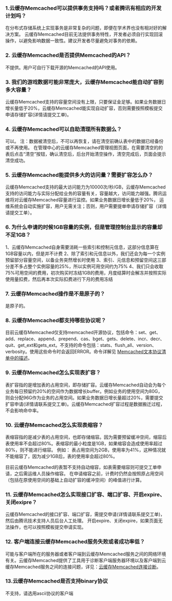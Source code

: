 ### 1.云缓存Memcached可以提供事务支持吗？或者腾讯有相应的开发计划吗？
在分布式存储系统上实现事务是非常复杂的问题，即便在学术界也没有相对好的解决方案。
云缓存Memcached目前无法提供事务特性，开发者必须自行实现回滚操作，以避免影响数据一致性。建议开发者尽量避免对事务的依赖。

### 2. 云缓存Memcached是否提供Memcached的API？
不提供。用户可自行下载开源的Memcached的API使用。

### 3. 我们的游戏数据可能非常庞大，云缓存Memcached能自动扩容到多大容量？
云缓存Memcached支持的容量空间没有上限，只要保证金足够。如果业务数据日增长量低于20%，云缓存Memcached能实现自动扩容，否则需要按照模板提交申请存储扩容(详情请提交工单)。

### 4. 云缓存Memcached可以自助清理所有数据么？
可以。
注：数据被清空后，不可以再恢复，请在清空前确认表中的数据已经备份或不再使用。
在管理中心的云缓存Memcached管理视图页面，在需要清空的的表后点击“清空”按钮，确认清空后，后台开始清空操作，清空完成后，页面会提示清空成功。

### 5. 云缓存Memcached能提供多大的访问量？需要扩容怎么办？
云缓存Memcached支持的最大访问能力为10000次/秒/GB，云缓存Memcached支持的访问能力与实际分配给业务的容量有关，容量越大，访问能力越强。腾讯运维将对云缓存Memcached容量进行监控。如果业务数据日增长量低于20%， 运维系统会自动实施扩容，用户无需关注；否则，用户需要提单申请存储扩容（详情请提交工单）。

### 6. 为什么申请的时候1GB容量的实例，但是管理控制台显示的容量却不足1GB？
1、云缓存Memcached自身需要消耗一些索引和控制元信息，这部分信息算在1GB容量以内，但是并不计费
2、除了索引和元信息以外，我们还会为每一个实例预留部分容量空间，以备业务突然增长时使用
3、索引、元信息和预留空间这三部分差不多占整个实例容量的25%，所以实例可用空间约为75%
4、我们只会收取75%可用空间的费用，初次购买时冻结1GB的费用，月度结算时会解冻并按照实际使用量扣费，然后再本次实际扣费进行下月的费用冻结

### 7. 云缓存Memcached操作是不是原子的？
是原子的。

### 8. 云缓存Memcached都支持哪些协议呢？
目前云缓存Memcached仅支持memcached开源协议，包括命令：set、get、add、replace、append、prepend、cas、bget、gets、delete、incr、decr、quit、get_ext和gets_ext。不支持的命令包括：stats、flush_all、version、verbosity。使用这些命令时会返回ERROR。命令详解见 [Memcached文本协议清单中的描述](http://qzonestyle.gtimg.cn/qzone/vas/opensns/res/doc/Memcached_text_protocol_list.zip)。

### 9. 云缓存Memcached怎么实现表扩容？
表扩容指的是增加表的占用空间，即存储扩容。云缓存Memcached自动会为每个业务每日预留约20%的空间作为数据增长buffer。例如业务的使用空间为80G，则会分配96G作为业务的占用空间。如果业务数据日增长量超过20%，需要提交扩容申请(详情请联系提交工单)。云缓存Memcached扩容过程是数据搬迁过程，不会影响命中率。 

### 10. 云缓存Memcached怎么实现表缩容？
表缩容指的是减少表的占用空间，也即存储缩容。因为需要预留缓冲空间，缩容后表使用率不会超过80%。表缩容的最小粒度是1GB，如果缩容会造成使用率超过80%，则不能进行缩容。 
例如： 
表占用空间为2GB，使用率为41%，这种情况就不能缩容了，因为减少1GB后，表的使用率会超过80%。 

目前云缓存Memcached的表暂不支持自动缩容，如表需要缩容则可提交工单申请，之后需运维人员操作缩容。
在申请缩容之前，计费时仍然会按照原占用空间（包括在原使用空间的基础上自动扩容的缓冲空间）的峰值进行计算。

### 11. 云缓存Memcached怎么实现接口扩容、端口扩容、开启expire、关闭exipre？
云缓存Memcached的接口扩容、端口扩容，需提交申请(详情请联系提交工单)，然后由腾讯技术支持人员后台人工处理。 开启expire、关闭expire，如果页面无法操作，也可以按照模板提交申请实现。

### 12. 客户端连接云缓存Memcached服务失败或者成功率低？
可能与客户端所在的服务器或者客户端到云缓存Memcached服务之间的网络环境有关。云缓存Memcached提供了工具用于诊断客户端服务器环境以及客户端到云缓存Memcached服务之间的连接问题，详见：[云缓存Memcached连接诊断](/doc/product/241/云缓存Memcached连接诊断)。
### 13.云缓存Memcached是否支持binary协议
不支持，请选用ascii协议的客户端
